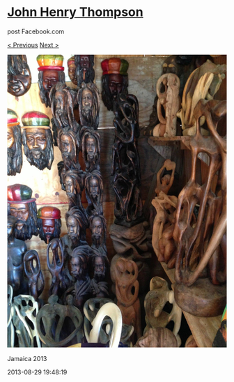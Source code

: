 # [John Henry Thompson](../README.md)
post Facebook.com

[< Previous](2013-08-29-15.md) [Next >](2013-08-29-17.md)

[![](../media/2013-08-29/Jamaica-2027.jpg)](../README.md)

Jamaica 2013

2013-08-29 19:48:19